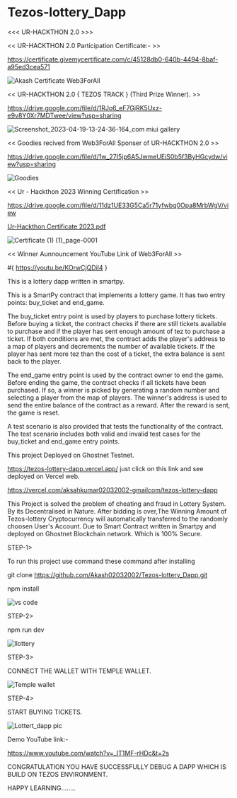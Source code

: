 # Tezos-lottery_Dapp

 <<< UR-HACKTHON 2.0 >>>
 
<< UR-HACKTHON 2.0 Participation Certificate:- >>
 
 https://certificate.givemycertificate.com/c/45128db0-640b-4494-8baf-a95ed3cea571
 
 
 ![Akash Certificate Web3ForAll ](https://user-images.githubusercontent.com/84145371/233009217-8c6aafeb-83f4-49e9-a045-585c1ded67e5.png)

<< UR-HACKTHON 2.0 { TEZOS TRACK } (Third Prize Winner). >>

https://drive.google.com/file/d/1RJo6_eF7GjRK5Uxz-e9v8Y0Xr7MDTwee/view?usp=sharing

![Screenshot_2023-04-19-13-24-36-164_com miui gallery](https://user-images.githubusercontent.com/84145371/233010285-e4ae6c6f-c88e-4254-a684-4d4d5bf76e15.jpg)

<< Goodies recived from Web3ForAll Sponser of UR-HACKTHON 2.0 >>

https://drive.google.com/file/d/1w_27I5jp6A5JwmeUEiS0b5f3ByHGcydw/view?usp=sharing

![Goodies](https://user-images.githubusercontent.com/84145371/233010857-6d7353a7-a2a2-417a-8a1c-3f61a165c1c8.jpg)

<< Ur - Hackthon 2023 Winning Certification >>

https://drive.google.com/file/d/11dz1UE33G5Ca5r71yfwbq0Opa8MrbWgV/view

[Ur-Hackthon Certificate 2023.pdf](https://github.com/Akash02032002/Tezos-lottery_Dapp/files/12279589/Ur-Hackthon.Certificate.2023.pdf)

![Certificate (1) (1)_page-0001](https://github.com/Akash02032002/Tezos-lottery_Dapp/assets/84145371/c1f928b9-45a4-4140-93a9-6da82cb014f7)


<< Winner Aunnouncement YouTube Link of Web3ForAll >>

  #{ https://youtu.be/KOrwCjQDil4 }


This is a lottery dapp written in smartpy.

This is a SmartPy contract that implements a lottery game. It has two entry points: buy_ticket and end_game.

The buy_ticket entry point is used by players to purchase lottery tickets. Before buying a ticket, the contract checks if there are still tickets available to purchase and if the player has sent enough amount of tez to purchase a ticket. If both conditions are met, the contract adds the player's address to a map of players and decrements the number of available tickets. If the player has sent more tez than the cost of a ticket, the extra balance is sent back to the player.

The end_game entry point is used by the contract owner to end the game. Before ending the game, the contract checks if all tickets have been purchased. If so, a winner is picked by generating a random number and selecting a player from the map of players. The winner's address is used to send the entire balance of the contract as a reward. After the reward is sent, the game is reset.

A test scenario is also provided that tests the functionality of the contract. The test scenario includes both valid and invalid test cases for the buy_ticket and end_game entry points.



This project Deployed on Ghostnet Testnet.

https://tezos-lottery-dapp.vercel.app/  just click on this link and see deployed on Vercel web.

https://vercel.com/aksahkumar02032002-gmailcom/tezos-lottery-dapp

This Project is solved the problem of cheating and fraud in Lottery System.
By its Decentralised in Nature. After bidding is over,The Winning Amount of Tezos-lottery Cryptocurrency will automatically transferred to the randomly choosen User's Account. Due to Smart Contract written in Smartpy and deployed on Ghostnet Blockchain network. Which is 100% Secure.




STEP-1>

To run this project use command these command after installing

git clone https://github.com/Akash02032002/Tezos-lottery_Dapp.git

npm install

![vs code](https://user-images.githubusercontent.com/84145371/221572296-8677379a-ccc8-4e83-bb31-cf42ff9aa89c.jpg)


STEP-2>


npm run dev 


![llottery](https://user-images.githubusercontent.com/84145371/221572346-69c3a917-23ca-4b88-aba4-63e5024b080b.jpg)



STEP-3>


CONNECT THE WALLET WITH TEMPLE WALLET.


![Temple wallet](https://user-images.githubusercontent.com/84145371/221572433-119a9f2b-bfae-46c1-a3ce-0734187a52c2.jpg)


STEP-4>


START BUYING TICKETS.


![Lottert_dapp pic](https://user-images.githubusercontent.com/84145371/221544063-779b1357-e4f4-466d-aa5f-b3dfd928d146.jpg)


Demo YouTube link:-

https://www.youtube.com/watch?v=_lT1MF-rHDc&t=2s


CONGRATULATION YOU HAVE SUCCESSFULLY DEBUG A DAPP WHICH IS BUILD ON TEZOS ENVIRONMENT.


HAPPY LEARNING........


